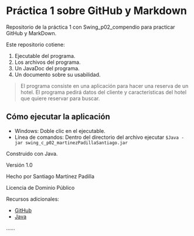 # Práctica 1 sobre GitHub y Markdown
Repositorio de la práctica 1 con Swing_p02_compendio para practicar GitHub y MarkDown.

Este repositorio cotiene:
  1. Ejecutable del programa.
  2. Los archivos del programa.
  3. Un JavaDoc del programa.
  4. Un documento sobre su usabilidad.
  
> El programa consiste en una aplicación para hacer una reserva de un hotel.
> El programa pedirá datos del cliente y características del hotel que quiere reservar para buscar.

## Cómo ejecutar la aplicación
  * Windows: Doble clic en el ejecutable.
  * Línea de comandos: Dentro del directorio del archivo ejecutar `$Java -jar swing_c_p02_martinezPadillaSantiago.jar`
  
Construido con Java.

Versión 1.0

Hecho por Santiago Martínez Padilla

Licencia de Dominio Público

Recursos adicionales:
 * [GitHub](https://github.com)
 * [Java](https://www.java.com/es/download/)
 
……
